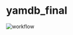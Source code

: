 # yamdb_final

![workflow](https://github.com/hi-ais/yamdb_final/actions/workflows/yamdb_workflow.yml/badge.svg)


